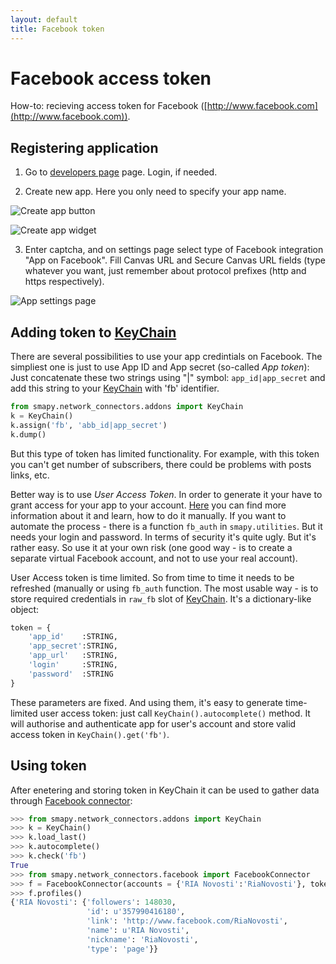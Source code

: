```yaml
---
layout: default
title: Facebook token
---
```


# Facebook access token

How-to: recieving access token for Facebook ([http://www.facebook.com](http://www.facebook.com)).

## Registering application

1. Go to [developers page](https://developers.facebook.com/apps/) page. Login, if needed.

2. Create new app. Here you only need to specify your app name.

 ![Create app button](/smapy/img/token_fb_1.png)

 ![Create app widget](/smapy/img/token_fb_2.png)

3. Enter captcha, and on settings page select type of Facebook integration "App on Facebook". Fill Canvas URL and Secure Canvas URL fields (type whatever you want, just remember about protocol prefixes (http and https respectively).

 ![App settings page](/smapy/img/token_fb_3.png)

## Adding token to [KeyChain](/smapy/docs/keychain/)

There are several possibilities to use your app credintials on Facebook. The simpliest one is just to use App ID and App secret (so-called *App token*): Just concatenate these two strings using "|" symbol: `app_id|app_secret` and add this string to your [KeyChain](/smapy/docs/keychain/) with 'fb' identifier.

```python
from smapy.network_connectors.addons import KeyChain
k = KeyChain()
k.assign('fb', 'abb_id|app_secret')
k.dump()
```

But this type of token has limited functionality. For example, with this token you can't get number of subscribers, there could be problems with posts links, etc.

Better way is to use *User Access Token*. In order to generate it your have to grant access for your app to your account. [Here](https://developers.facebook.com/docs/facebook-login/access-tokens/) you can find more information about it and learn, how to do it manually. If you want to automate the process - there is a function `fb_auth` in `smapy.utilities`. But it needs your login and password. In terms of security it's quite ugly. But it's rather easy. So use it at your own risk (one good way - is to create a separate virtual Facebook account, and not to use your real account).

User Access token is time limited. So from time to time it needs to be refreshed (manually or using `fb_auth` function. The most usable way - is to store required credentials in `raw_fb` slot of [KeyChain](/smapy/docs/keychain/). It's a dictionary-like object:

```python
token = {
    'app_id'    :STRING,
    'app_secret':STRING,
    'app_url'   :STRING,
    'login'     :STRING,
    'password'  :STRING
}
```

These parameters are fixed. And using them, it's easy to generate time-limited user access token: just call `KeyChain().autocomplete()` method. It will authorise and authenticate app for user's account and store valid access token in `KeyChain().get('fb')`.

## Using token

After enetering and storing token in KeyChain it can be used to gather data through [Facebook connector](/smapy/docs/facebook_connector/):

```python
>>> from smapy.network_connectors.addons import KeyChain
>>> k = KeyChain()
>>> k.load_last()
>>> k.autocomplete()
>>> k.check('fb')
True
>>> from smapy.network_connectors.facebook import FacebookConnector
>>> f = FacebookConnector(accounts = {'RIA Novosti':'RiaNovosti'}, token = k.get('fb'))
>>> f.profiles()
{'RIA Novosti': {'followers': 148030,
                 'id': u'357990416180',
                 'link': 'http://www.facebook.com/RiaNovosti',
                 'name': u'RIA Novosti',
                 'nickname': 'RiaNovosti',
                 'type': 'page'}}
```
